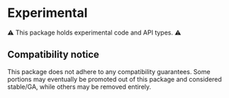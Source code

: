 # Experimental

⚠️ This package holds experimental code and API types. ⚠️

## Compatibility notice

This package does not adhere to any compatibility guarantees. Some portions may eventually be promoted out of this package and considered stable/GA, while others may be removed entirely.